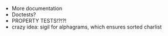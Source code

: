 - More documentation
- Doctests?
- PROPERTY TESTS!?!?!
- crazy idea: sigil for alphagrams, which ensures sorted charlist
